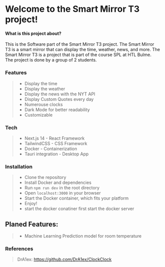 

# Welcome to the Smart Mirror T3 project!
 
#### What is this project about?

This is the Software part of the Smart Mirror T3 project. The Smart Mirror T3 is a smart mirror that can display the time, weather, news, and more. The Smart Mirror T3 is a project that is part of the course SPL at HTL Bulme. The project is done by a group of 2 students.
  
           

### Features 
> - Display the time
> - Display the weather
> - Display the news with the NYT API
> - Display Custom Quotes every day
> - Numerouse clocks 
> - Dark Mode for better readability
> - Customizable


### Tech
> - Next.js 14 - React Framework
> - TailwindCSS - CSS Framework
> - Docker - Containerization
> - Tauri integration - Desktop App

### Installation
> - Clone the repository
> - Install Docker and dependencies 
> - Run `npm run dev` in the root directory
> - Open `localhost:3000` in your browser
> - Start the Docker container, which fits your platform
> - Enjoy!
> - start the docker conatiner first
start the docker server


## Planed Features: 
> - Machine Learning Prediction model for room temperature

### References 
> DrA1ex: https://github.com/DrA1ex/ClockClock

